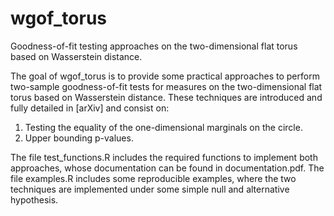 # wgof_torus
Goodness-of-fit testing approaches on the two-dimensional flat torus based on Wasserstein distance.

The goal of wgof_torus is to provide some practical approaches to perform two-sample goodness-of-fit tests for measures on the two-dimensional flat torus based on Wasserstein distance. These techniques are introduced and fully detailed in [arXiv] and consist on:

1. Testing the equality of the one-dimensional marginals on the circle.
2. Upper bounding p-values.

The file test_functions.R includes the required functions to implement both approaches, whose documentation can be found in documentation.pdf. The file examples.R includes some reproducible examples, where the two techniques are implemented under some simple null and alternative hypothesis. 
